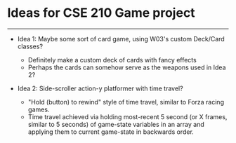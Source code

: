 # Ideas for CSE 210 Game project
---
* Idea 1: Maybe some sort of card game, using W03's custom Deck/Card classes?
    * Definitely make a custom deck of cards with fancy effects
    * Perhaps the cards can somehow serve as the weapons used in Idea 2?

* Idea 2: Side-scroller action-y platformer with time travel?
    * "Hold (button) to rewind" style of time travel, similar to Forza racing games.
    * Time travel achieved via holding most-recent 5 second (or X frames, similar to 5 seconds) of game-state variables in an array and applying them to current game-state in backwards order.